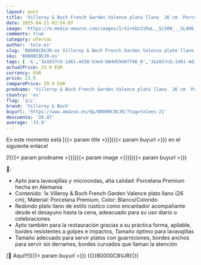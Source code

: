 ```yaml
---
layout: post
title: 'Villeroy & Boch French Garden Valence plato llano  26 cm  Porcelana Premium  Blanco/Colorido'
date: 2025-04-21 02:54:07
image: 'https://m.media-amazon.com/images/I/41+GUz3iRaL._SL500_._SL400_.jpg'
comments: true
category: ofertas
author: 'tole.es'
slug: 'B0000C8VJR-es Villeroy & Boch French Garden Valence plato llano 26 cm...'
sku: 'B0000C8VJR-es'
tags: [ '&','3a1037cb-1d61-4d38-b3ed-b84d59d4ff46_0','3a1037cb-1d61-4d38-b3ed-b84d59d4ff46_1601','Arborist Merchandising Root','Cocina y comedor','Cubertería, vajilla y cristalería','Custom Stores','Hogar y cocina','Piezas de vajilla','Platos','Platos llanos','Self Service','Vajilla','boch','villeroy','villeroy & boch','🇪🇸', ]
actualPrice: 23.9 EUR
currency: EUR
price: 23.9
comparePrice: 29.9 EUR
prodname: 'Villeroy & Boch French Garden Valence plato llano  26 cm  Porcelana Premium  Blanco/Colorido'
country: 'es'
flag: '🇪🇸'
brand: 'Villeroy & Boch'
buyurl: 'https://www.amazon.es/dp/B0000C8VJR/?tag=tolees-21'
descuento: '20.07'
average: '23.9'
---
```


En este momento está [{{< param title >}}]({{< param buyurl >}}) en el siguiente enlace!

[![{{< param prodname >}}]({{< param image >}})]({{< param buyurl >}})

🔎:

- Apto para lavavajillas y microondas, alta calidad: Porcelana Premium hecha en Alemania
- Contenido: 1x Villeroy & Boch French Garden Valence plato llano (26 cm), Material: Porcelana Premium, Color: Blanco/Colorido
- Redondo plato llano de estilo rústico como encantador acompañante desde el desayuno hasta la cena, adeacuado para su uso diario o celebraciones
- Apto también para la restauración gracias a su práctica forma, apilable, bordes resistentes a golpes e impactos, Tamaño óptimo para lavavajillas
- Tamaño adecuado para servir platos con guarniciones, bordes anchos para servir sin derrames, bordes curvados que llaman la atención

[🛒 Aquí!!!]({{< param buyurl >}})
{{<world>}}B0000C8VJR{{</world>}}
